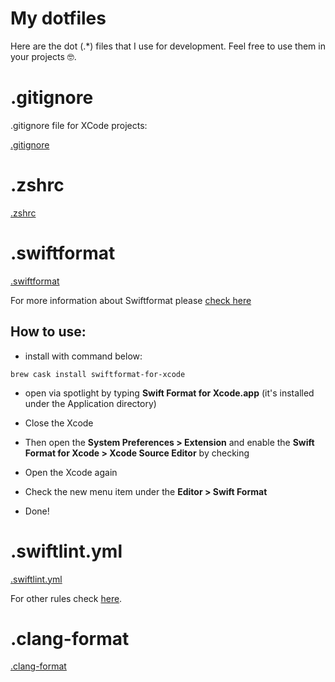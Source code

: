 # My dotfiles

Here are the dot (.*) files that I use for development. 
Feel free to use them in your projects 🤓.

# .gitignore

.gitignore file for XCode projects:

[.gitignore](https://github.com/gurhub/dotfiles/blob/master/dotgitignore)

# .zshrc

[.zshrc](https://github.com/gurhub/dotfiles/blob/master/dotzshrc)

# .swiftformat

[.swiftformat](https://github.com/gurhub/dotfiles/blob/master/dotswiftformat)

For more information about Swiftformat please [check here](https://github.com/nicklockwood/SwiftFormat)

## How to use:

* install with command below:

```
brew cask install swiftformat-for-xcode
```

* open via spotlight by typing **Swift Format for Xcode.app** (it's installed under the Application directory)

* Close the Xcode

* Then open the **System Preferences > Extension** and enable the **Swift Format for Xcode > Xcode Source Editor** by checking

* Open the Xcode again

* Check the new menu item under the **Editor > Swift Format**

* Done!

# .swiftlint.yml

[.swiftlint.yml](https://github.com/gurhub/dotfiles/blob/master/dotswiftlint.yml)

For other rules check [here](https://github.com/realm/SwiftLint/blob/master/.swiftlint.yml). 

# .clang-format

[.clang-format](https://github.com/gurhub/dotfiles/blob/master/dotclang-format)
